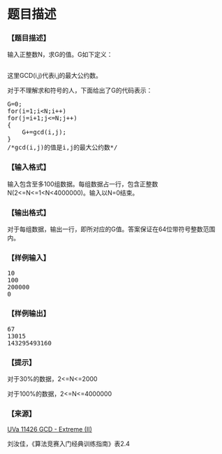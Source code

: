 # 题目描述


<h3>
【题目描述】
</h3>
<p>
输入正整数N，求G的值。G如下定义：
</p>
<p>
<img src="/upload/image/20140111/20140111133801_21447.gif" alt=""/> 
</p>
<p>
这里GCD(i,j)代表i,j的最大公约数。
</p>
<p>
对于不理解求和符号的人，下面给出了G的代码表示：
</p>
<pre class="prettyprint lang-cpp">G=0;
for(i=1;i&lt;N;i++)
for(j=i+1;j&lt;=N;j++)
{
    G+=gcd(i,j);
}
/*gcd(i,j)的值是i,j的最大公约数*/</pre>
<h3>
【输入格式】
</h3>
<p>
输入包含至多100组数据。每组数据占一行，包含正整数N(2&lt;=N&lt;=1&lt;N&lt;4000000)。输入以N=0结束。
</p>
<h3>
【输出格式】
</h3>
<p>
对于每组数据，输出一行，即所对应的G值。答案保证在64位带符号整数范围内。
</p>
<h3>
【样例输入】
</h3>
<pre>10
100
200000
0</pre>
<h3>
【样例输出】
</h3>
<pre>67
13015
143295493160</pre>
<h3>
【提示】
</h3>
<p>
对于30%的数据，2&lt;=N&lt;=2000
</p>
<p>
对于100%的数据，2&lt;=N&lt;=4000000
</p>
<h3>
【来源】
</h3>
<p>
<a href="http://uva.onlinejudge.org/index.php?option=com_onlinejudge&amp;Itemid=8&amp;category=473&amp;page=show_problem&amp;problem=2421" target="_blank">UVa 11426 GCD - Extreme (II)</a> 
</p>
<p>
刘汝佳，《算法竞赛入门经典训练指南》表2.4
</p>

